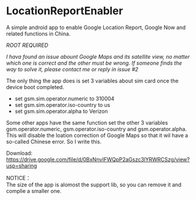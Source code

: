 LocationReportEnabler
=====================

A simple android app to enable Google Location Report, Google Now and related functions in China.

*ROOT REQUIRED*

*I hava found an issue abount Google Maps and its satellite view, no matter which one is correct and the other must be wrong. If someone finds the way to solve it, please contact me or reply in issue #2*

The only thing the app does is set 3 variables about sim card once the device boot completed.

+ set gsm.sim.operator.numeric to 310004
+ set gsm.sim.operator.iso-country to us
+ set gsm.sim.operator.alpha to Verizon

Some other apps have the same function set the other 3 variables gsm.operator.numeric, gsm.operator.iso-country and gsm.operator.alpha. 
This will disable the loation correction of Google Maps so that it wil have a so-called Chinese error. So I write this.

Download: https://drive.google.com/file/d/0BxNnvIFWQpP2aGszc3lYRWRCSzg/view?usp=sharing

NOTICE：  
The size of the app is alomost the support lib, so you can remove it and complie a smaller one.

